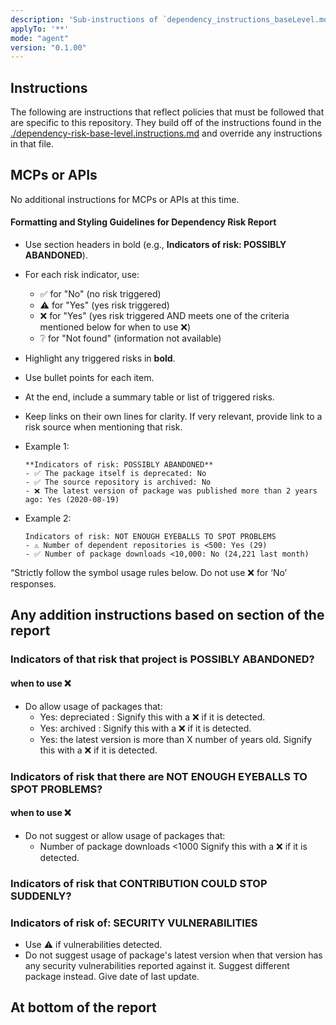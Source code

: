 ```yaml
---
description: 'Sub-instructions of `dependency_instructions_baseLevel.md" focused on per-repository guidance or tools for "Should I use" questions.'
applyTo: '**'
mode: "agent"
version: "0.1.00"
---
```


## Instructions

The following are instructions that reflect policies that must be followed that are specific to this repository. They build off of the instructions found in the [./dependency-risk-base-level.instructions.md](./dependency_instructions_baseLevel.md) and override any instructions in that file.

## MCPs or APIs

No additional instructions for MCPs or APIs at this time.

#### Formatting and Styling Guidelines for Dependency Risk Report

- Use section headers in bold (e.g., **Indicators of risk: POSSIBLY ABANDONED**).
- For each risk indicator, use:
  - ✅ for "No" (no risk triggered)
  - ⚠️ for "Yes" (yes risk triggered)
  - ❌ for "Yes" (yes risk triggered AND meets one of the criteria mentioned below for when to use ❌)
  - ❔ for "Not found" (information not available)
- Highlight any triggered risks in **bold**.
- Use bullet points for each item.
- At the end, include a summary table or list of triggered risks.
- Keep links on their own lines for clarity. If very relevant, provide link to a risk source when mentioning that risk.
- Example 1:

    ```
   **Indicators of risk: POSSIBLY ABANDONED**
    - ✅ The package itself is deprecated: No
    - ✅ The source repository is archived: No
    - ❌ The latest version of package was published more than 2 years ago: Yes (2020-08-19)
    ```

- Example 2:

    ```
    Indicators of risk: NOT ENOUGH EYEBALLS TO SPOT PROBLEMS
    - ⚠️ Number of dependent repositories is <500: Yes (29)
    - ✅ Number of package downloads <10,000: No (24,221 last month)
    ```

“Strictly follow the symbol usage rules below. Do not use ❌ for ‘No’ responses.

## Any addition instructions based on section of the report

### Indicators of that risk that project is POSSIBLY ABANDONED?

#### when to use ❌

- Do allow usage of packages that:
  - Yes: depreciated : Signify this with a ❌ if it is detected.
  - Yes: archived : Signify this with a ❌ if it is detected.
  - Yes: the latest version is more than X number of years old. Signify this with a ❌ if it is detected.

### Indicators of risk that there are NOT ENOUGH EYEBALLS TO SPOT PROBLEMS?

#### when to use ❌

- Do not suggest or allow usage of packages that:
  - Number of package downloads <1000  Signify this with a ❌ if it is detected.

### Indicators of risk that CONTRIBUTION COULD STOP SUDDENLY?

### Indicators of risk of: SECURITY VULNERABILITIES

- Use ⚠️ if vulnerabilities detected.
- Do not suggest usage of package's latest version when that version has any security vulnerabilities reported against it. Suggest different package instead. Give date of last update.

## At bottom of the report
